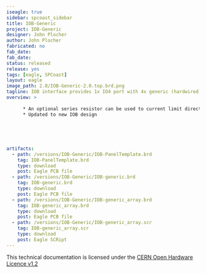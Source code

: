 ```yaml
---
iseagle: true
sidebar: spcoast_sidebar
title: IOB-Generic
project: IOB-Generic
designer: John Plocher
author: John Plocher
fabricated: no
fab_date: 
fab_date: 
status: released
release: yes
tags: [eagle, SPCoast]
layout: eagle
image_path: 2.0/IOB-Generic-2.0.top.brd.png
tagline: IOB interface provides 1x IO4 port with 4x generic (hardwired) Input or Output i/o lines.
overview: >
    
      * An optional series resistor can be used to current limit directly connected LEDs
      * Updated to new IOB design
    
    
    
    
    
artifacts:
  - path: /versions/IOB-Generic/IOB-PanelTemplate.brd
    tag: IOB-PanelTemplate.brd
    type: download
    post: Eagle PCB file
  - path: /versions/IOB-Generic/IOB-generic.brd
    tag: IOB-generic.brd
    type: download
    post: Eagle PCB file
  - path: /versions/IOB-Generic/IOB-generic_array.brd
    tag: IOB-generic_array.brd
    type: download
    post: Eagle PCB file
  - path: /versions/IOB-Generic/IOB-generic_array.scr
    tag: IOB-generic_array.scr
    type: download
    post: Eagle SCRipt
---
```



This technical documentation is licensed under the [CERN Open Hardware Licence v1.2](http://www.ohwr.org/attachments/2388/cern_ohl_v_1_2.txt)
